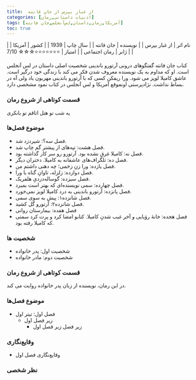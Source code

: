```yaml
---
title:  از غبار بپرس از جان فانته
categories: [ادبیات داستانی,رمان]
tags: [آمریکا,رمان,داستان,لس‌آنجلس,جان فانته]
toc: true
---
```



| نام اثر | از غبار بپرس |
| نویسنده | جان فانته |
| سال چاپ | 1939 |
| کشور | آمریکا |
| ژانر | رمان اجتماعی |
| امتیاز | ⭐⭐⭐⭐⭐⭐⭐☆☆☆ 7/10 |



کناب جان فانته گفتگوهای درونی آرتورو باندینی شخصیت اصلی داستان در لس آنجلس است. او که مداوم به یک نویسنده معروف شدن فکر می کند با زندگی خود درگیر است. عاشق کامیلا لوپز می شود. 
ورا ریفکن کسی که با آرتورو باندینی مهربون باد ولی آه در بساط نداشت. 
نژادپرستی اونموقع آمریکا و لس آنجلس در کتاب نمود مشخصی دارد. 

### قسمت کوتاهی از شروع رمان

یه شب تو هتل اتاقم تو بانکری


### موضوع فصل‌ها

- فصل سه؟: شیردزد شد.
- فصل هشت: تپه‌های از پیشتر گم چاپ شد.
- فصل نه: کامیلا غرق نشده بود. آرتورو رو سر کار گذاشته بود.
- فصل ده: تلگراف‌های عاشقانه به کامیلا. 
دختران دیگر.
- فصل یازده: ورا زنِ زخمی؛ چه دهنی داشتم من.
- فصل دوازده: زلزله، تاوانِ گناه با ورا.
- فصل سیزده: گوساله‌دزدیِ هلفریک.
- فصل چهارده: سمی نویسنده‌ای که بهتر است بمیرد.
- فصل پانزده: آرتورو باندینی به درد کامیلا لوپز نمی‌خورد.
- فصل شانزده۱: پیش به سوی سمی.
- فصل شانزده۲: آرتورو گل کشید.
- فصل هفده: بیمارستان روانی
- فصل هجده: خانهٔ رؤیایی و آخر غیب شدنِ کامیلا.
کتابو امضا کرد و پرت کرد سمتی که کامیلا رفته بود. 

### شخصیت ها
- شخصیت اول: پدر خانواده
- شخصیت دوم: مادر خانواده

### قسمت کوتاهی از شروع رمان
در این رمان، نویسنده از زبان پدر خانواده روایت می کند.

### موضوع فصل‌ها
- فصل اول: تیتر اول
  - زیر فصل اول
    - زیر فصل زیر فصل اول

### وقایع‌نگاری
- وقایع‌نگاری فصل اول

### نظر شخصی



